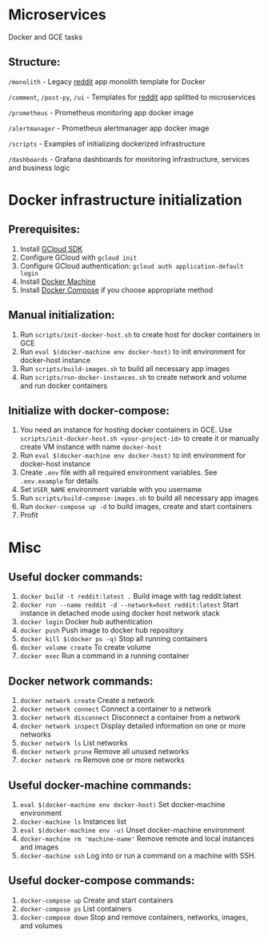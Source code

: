 # Microservices
Docker and GCE tasks

## Structure:
`/monolith` - Legacy [reddit](https://github.com/Artemmkin/reddit) app monolith template for Docker

`/comment`, `/post-py`, `/ui` - Templates for [reddit](https://github.com/Artemmkin/reddit) app splitted to microservices

`/prometheus` - Prometheus monitoring app docker image

`/alertmanager` - Prometheus alertmanager app docker image

`/scripts` - Examples of initializing dockerized infrastructure

`/dashboards` - Grafana dashboards for monitoring infrastructure, services and business logic

# Docker infrastructure initialization

## Prerequisites:
1. Install [GCloud SDK](https://cloud.google.com/sdk/)
2. Configure GCloud with `gcloud init`
3. Configure GCloud authentication: `gcloud auth application-default login`
4. Install [Docker Machine](https://docs.docker.com/machine/install-machine/)
5. Install [Docker Compose](https://docs.docker.com/compose/install/) if you choose appropriate method

## Manual initialization:
1. Run `scripts/init-docker-host.sh` to create host for docker containers in GCE
2. Run `eval $(docker-machine env docker-host)` to init environment for docker-host instance
4. Run `scripts/build-images.sh` to build all necessary app images
5. Run `scripts/run-docker-instances.sh` to create network and volume and run docker containers

## Initialize with docker-compose:
1. You need an instance for hosting docker containers in GCE. Use `scripts/init-docker-host.sh <your-project-id>` to create it or manually create VM instance with name `docker-host`
2. Run `eval $(docker-machine env docker-host)` to init environment for docker-host instance
3. Create `.env` file with all required environment variables. See `.env.example` for details
4. Set `USER_NAME` environment variable  with you username
5. Run `scripts/build-compose-images.sh` to build all necessary app images
6. Run `docker-compose up -d` to build images, create and start containers
7. Profit

# Misc

## Useful docker commands:
1. `docker build -t reddit:latest .` Build image with tag reddit:latest
2. `docker run --name reddit -d --network=host reddit:latest` Start instance in detached mode using docker host network stack
3. `docker login` Docker hub authentication
4. `docker push` Push image to docker hub repository
5. `docker kill $(docker ps -q)` Stop all running containers
6. `docker volume create` To create volume
7. `docker exec` Run a command in a running container

## Docker network commands:
1. `docker network create` Create a network
2. `docker network connect` Connect a container to a network
3. `docker network disconnect`  Disconnect a container from a network
4. `docker network inspect` Display detailed information on one or more networks
5. `docker network ls` List networks
6. `docker network prune` Remove all unused networks
7. `docker network rm` Remove one or more networks

## Useful docker-machine commands:
1. `eval $(docker-machine env docker-host)` Set docker-machine environment
2. `docker-machine ls` Instances list
3. `eval $(docker-machine env -u)` Unset docker-machine environment
4. `docker-machine rm 'machine-name'` Remove remote and local instances and images
5. `docker-machine ssh` Log into or run a command on a machine with SSH.

## Useful docker-compose commands:
1. `docker-compose up` Create and start containers
2. `docker-compose ps` List containers
3. `docker-compose down` Stop and remove containers, networks, images, and volumes
